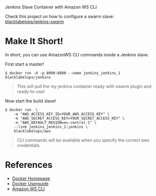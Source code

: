 Jenkins Slave Container with Amazon WS CLI

Check this project on how to configure a swarm slave: [blacklabelops/jenkins-swarm](https://github.com/blacklabelops/jenkins-swarm)

# Make It Short!

In short, you can use AmazonWS CLI commands inside a Jenkins slave.

First start a master!

~~~~
$ docker run -d -p 8090:8080 --name jenkins_jenkins_1 blacklabelops/jenkins
~~~~

> This will pull the my jenkins container ready with swarm plugin and ready-to-use!

Now start the build slave!

~~~~
$ docker run  \
    -e "AWS_ACCESS_KEY_ID=YOUR_AWS_ACCESS_KEY" \
    -e "AWS_SECRET_ACCESS_KEY=YOUR_SECRET_ACCESS_KEY" \
    -e "AWS_DEFAULT_REGION=eu-central-1" \
    --link jenkins_jenkins_1:jenkins \
    blacklabelops/aws
~~~~

> CLI commands will be available when you specify the correct aws credentials.

# References

* [Docker Homepage](https://www.docker.com/)
* [Docker Userguide](https://docs.docker.com/userguide/)
* [Amazon WS CLI](https://aws.amazon.com/de/cli/)
